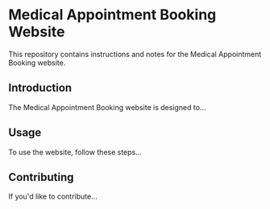 # Medical Appointment Booking Website

This repository contains instructions and notes for the Medical Appointment Booking website.

## Introduction

The Medical Appointment Booking website is designed to...

## Usage

To use the website, follow these steps...

## Contributing

If you'd like to contribute...


